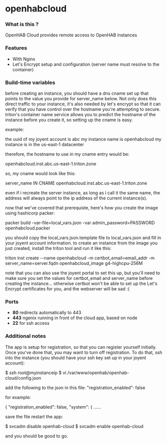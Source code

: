 # openhabcloud

### What is this ?

OpenHAB Cloud provides remote access to OpenHAB instances

### Features

- With Nginx
- Let's Encrypt setup and configuration (server name must resolve to the container)

### Build-time variables

before creating an instance, you should have a dns cname set up that points to the value you
provide for server_name below. Not only does this direct traffic to your instance, it's also
needed by let's encrypt so that it can verify that you have control over the hostname you're
attempting to secure. triton's container name service allows you to predict the hostname of 
the instance before you create it, so setting up the cname is easy.

example:  

  the uuid of my joyent account is abc
  my instance name is openhabcloud
  my instance is in the us-east-1 datacenter

therefore, the hostname to use in my cname entry would be:

  openhabcloud.inst.abc.us-east-1.triton.zone

so, my cname would look like this:

  server_name IN CNAME openhabcloud.inst.abc.us-east-1.triton.zone

even if i recreate the server instance, as long as i call it the same name, the address will
always point to the ip address of the current instance(s).

now that we've covered that prerequiste, here's how you create the image using hashicorp packer:

packer build  -var-file=local_vars.json -var admin_password=PASSWORD  openhabcloud.packer 

you should copy the local_vars.json.template file to local_vars.json and fill in your joyent account
information. to create an instance from the image you just created, install the triton tool and run it like this:

triton inst create --name openhabcloud -m certbot_email=email_addr -m server_name=server.fqdn openhabcloud_image g4-highcpu-256M

note that you can also use the joyent portal to set this up, but you'll need to make sure you set
the values for certbot_email and server_name before creating the instance... otherwise certbot won't
be able to set up the Let's Encrypt certificates for you, and the webserver will be sad :(

### Ports

- **80** redirects automatically to 443
- **443** ngenix running in front of the cloud app, based on node
- **22** for ssh access

### Additional notes

The app is setup for registration, so that you can register yourself initially. Once you've done that,
you may want to turn off registration. To do that, ssh into the instance (you should have your ssh
key set up in your joyent account):

$ ssh root@myinstanceip
$ vi /var/www/openhab/openhab-cloud/config.json

add the following to the json in this file:
  "registration_enabled": false

for example:

  {
    "registration_enabled": false,
    "system": {
        ......

save the file
restart the app:

$ svcadm disable openhab-cloud
$ svcadm enable openhab-cloud

and you should be good to go.
